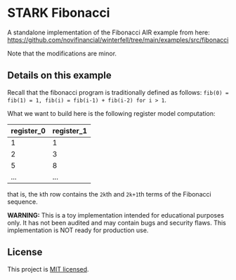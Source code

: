 # STARK Fibonacci

A standalone implementation of the Fibonacci AIR example from here: https://github.com/novifinancial/winterfell/tree/main/examples/src/fibonacci

Note that the modifications are minor. 

## Details on this example

Recall that the fibonacci program is traditionally defined as follows: `fib(0) = fib(1) = 1, fib(i) = fib(i-1) + fib(i-2) for i > 1`. 

What we want to build here is the following register model computation:

| **register_0** | **register_1** |
| -------------- | -------------- |
|       1        |      1         |
|       2        |      3         |
|       5        |      8         |
|      ...       |     ...        |

that is, the `k`th row contains the `2k`th and `2k+1`th terms of the Fibonacci sequence. 

**WARNING:** This is a toy implementation intended for educational purposes only. It has not been audited and may contain bugs and security flaws. This implementation is NOT ready for production use.

License
-------

This project is [MIT licensed](./LICENSE).